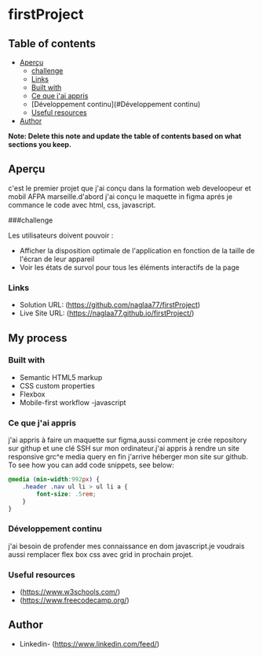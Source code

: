 # firstProject

## Table of contents

- [Aperçu](#Aperçu)
  - [challenge](#challenge)
  - [Links](#links)
  - [Built with](#built-with)
  - [Ce que j'ai appris](#what-i-learned)
  - [Développement continu](#Développement continu)
  - [Useful resources](#useful-resources)
- [Author](#naglaa77)


**Note: Delete this note and update the table of contents based on what sections you keep.**

## Aperçu
c'est le premier projet que j'ai conçu dans la formation web develoopeur et mobil AFPA marseille.d'abord j'ai conçu le maquette in figma aprés je commance le code avec html, css, javascript.

###challenge

Les utilisateurs doivent pouvoir :

- Afficher la disposition optimale de l'application en fonction de la taille de l'écran de leur appareil
- Voir les états de survol pour tous les éléments interactifs de la page

### Links

- Solution URL: (https://github.com/naglaa77/firstProject)
- Live Site URL: (https://naglaa77.github.io/firstProject/)

## My process

### Built with

- Semantic HTML5 markup
- CSS custom properties
- Flexbox
- Mobile-first workflow
-javascript
### Ce que j'ai appris

j'ai appris à faire un maquette sur figma,aussi comment je crée repository sur githup et une clé SSH sur mon ordinateur.j'ai appris à rendre un site responsive grc^e media query en fin j'arrive héberger mon site sur github.
To see how you can add code snippets, see below:

```css
@media (min-width:992px) {
    .header .nav ul li > ul li a {
        font-size: .5rem;
    }
}
```

### Développement continu
j'ai besoin de profender mes connaissance en dom javascript.je voudrais aussi remplacer flex box css avec grid in prochain projet. 

### Useful resources

- (https://www.w3schools.com/) 
- (https://www.freecodecamp.org/) 

## Author

- Linkedin- (https://www.linkedin.com/feed/)
